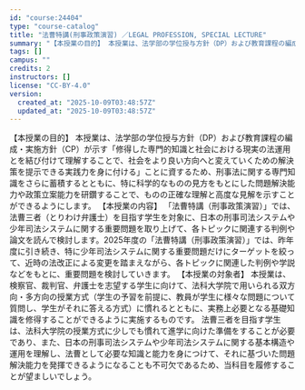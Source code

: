 ```yaml
---
id: "course:24404"
type: "course-catalog"
title: "法曹特講(刑事政策演習) ／LEGAL PROFESSION, SPECIAL LECTURE"
summary: "【本授業の目的】 本授業は、法学部の学位授与方針（DP）および教育課程の編成・実施方針（CP）が示す「修得した専門的知識と社会における現実の法運用とを結び付けて理解することで、社会をより良い方向へと変えていくための解決策を提示できる実践力を…"
tags: []
campus: ""
credits: 2
instructors: []
license: "CC-BY-4.0"
version:
  created_at: "2025-10-09T03:48:57Z"
  updated_at: "2025-10-09T03:48:57Z"
---
```

【本授業の目的】 本授業は、法学部の学位授与方針（DP）および教育課程の編成・実施方針（CP）が示す「修得した専門的知識と社会における現実の法運用とを結び付けて理解することで、社会をより良い方向へと変えていくための解決策を提示できる実践力を身に付ける」ことに資するため、刑事法に関する専門知識をさらに蓄積するとともに、特に科学的なものの見方をもとにした問題解決能力や政策立案能力を研鑽することで、ものの正確な理解と高度な見解を示すことができるようにします。 【本授業の内容】 「法曹特講（刑事政策演習）」では、法曹三者（とりわけ弁護士）を目指す学生を対象に、日本の刑事司法システムや少年司法システムに関する重要問題を取り上げて、各トピックに関連する判例や論文を読んで検討します。2025年度の「法曹特講（刑事政策演習）」では、昨年度に引き続き、特に少年司法システムに関する重要問題だけにターゲットを絞って、近時の法改正による変更を踏まえながら、各トピックに関連した判例や学説などをもとに、重要問題を検討していきます。 【本授業の対象者】 本授業は、検察官、裁判官、弁護士を志望する学生に向けて、法科大学院で用いられる双方向・多方向の授業方式（学生の予習を前提に、教員が学生に様々な問題について質問し、学生がそれに答える方式）に慣れるとともに、実務上必要となる基礎知識を修得することができるように実施するものです。 法曹三者を目指す学生は、法科大学院の授業方式に少しでも慣れて進学に向けた準備をすることが必要であり、また、日本の刑事司法システムや少年司法システムに関する基本構造や運用を理解し、法曹として必要な知識と能力を身につけて、それに基づいた問題解決能力を発揮できるようになることも不可欠であるため、当科目を履修することが望ましいでしょう。
